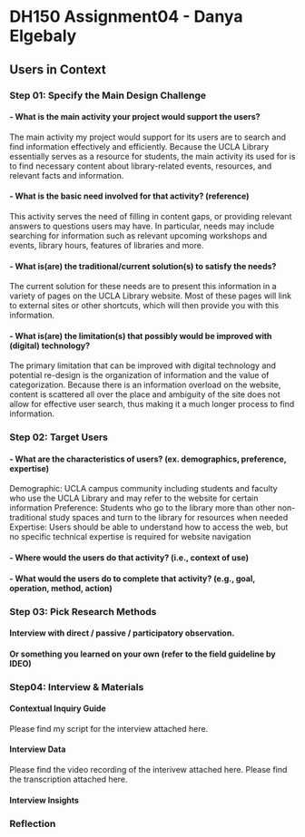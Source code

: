 # DH150 Assignment04 - Danya Elgebaly
## Users in Context

### Step 01: Specify the Main Design Challenge
#### - What is the main activity your project would support the users?
The main activity my project would support for its users are to search and find information effectively and efficiently. Because the UCLA Library essentially serves as a resource for students, the main activity its used for is to find necessary content about library-related events, resources, and relevant facts and information.

#### - What is the basic need involved for that activity? (reference)
This activity serves the need of filling in content gaps, or providing relevant answers to questions users may have. In particular, needs may include searching for information such as relevant upcoming workshops and events, library hours, features of libraries and more.

#### - What is(are) the traditional/current solution(s) to satisfy the needs?
The current solution for these needs are to present this information in a variety of pages on the UCLA Library website. Most of these pages will link to external sites or other shortcuts, which will then provide you with this information. 

#### - What is(are) the limitation(s) that possibly would be improved with (digital) technology?
The primary limitation that can be improved with digital technology and potential re-design is the organization of information and the value of categorization. Because there is an information overload on the website, content is scattered all over the place and ambiguity of the site does not allow for effective user search, thus making it a much longer process to find information.

### Step 02: Target Users
#### - What are the characteristics of users? (ex. demographics, preference, expertise) 
Demographic: UCLA campus community including students and faculty who use the UCLA Library and may refer to the website for certain information
Preference: Students who go to the library more than other non-traditional study spaces and turn to the library for resources when needed
Expertise: Users should be able to understand how to access the web, but no specific technical expertise is required for website navigation


#### - Where would the users do that activity? (i.e., context of use)



#### - What would the users do to complete that activity? (e.g., goal, operation, method, action)

### Step 03: Pick Research Methods
#### Interview with direct / passive / participatory observation.
#### Or something you learned on your own (refer to the field guideline by IDEO)

### Step04: Interview & Materials
#### Contextual Inquiry Guide
Please find my script for the interview attached here. 

#### Interview Data
Please find the video recording of the interivew attached here.
Please find the transcription attached here. 

#### Interview Insights 

### Reflection



